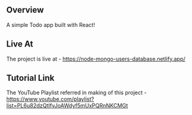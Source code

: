 ## Overview

A simple Todo app built with React!

## Live At

The project is live at - https://node-mongo-users-database.netlify.app/

## Tutorial Link

The YouTube Playlist referred in making of this project - https://www.youtube.com/playlist?list=PL6u82dzQtlfvJoAWdyf5mUxPQRnNKCMGt
